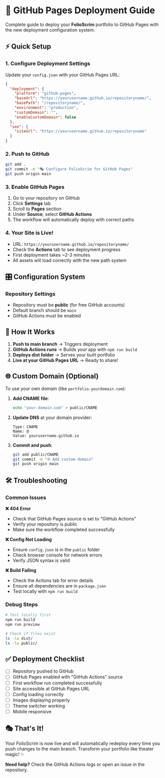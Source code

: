 # 🚀 GitHub Pages Deployment Guide

Complete guide to deploy your **FolioScrim** portfolio to GitHub Pages with the new deployment configuration system.

## ⚡ Quick Setup

### 1. **Configure Deployment Settings**
Update your `config.json` with your GitHub Pages URL:

```json
{
  "deployment": {
    "platform": "github-pages",
    "baseUrl": "https://yourusername.github.io/repositoryname/",
    "basePath": "/repositoryname/",
    "environment": "production",
    "customDomain": "",
    "enableCustomDomain": false
  },
  "seo": {
    "siteUrl": "https://yourusername.github.io/repositoryname"
  }
}
```

### 2. **Push to GitHub**
```bash
git add .
git commit -m "🎭 Configure FolioScrim for GitHub Pages"
git push origin main
```

### 3. **Enable GitHub Pages**
1. Go to your repository on GitHub
2. Click **Settings** tab
3. Scroll to **Pages** section
4. Under **Source**, select **GitHub Actions**
5. The workflow will automatically deploy with correct paths

### 4. **Your Site is Live!**
- URL: `https://yourusername.github.io/repositoryname/`
- Check the **Actions** tab to see deployment progress
- First deployment takes ~2-3 minutes
- All assets will load correctly with the new path system

## 🎛️ Configuration System

### Repository Settings
- Repository must be **public** (for free GitHub accounts)
- Default branch should be `main`
- GitHub Actions must be enabled

## 🔧 How It Works

1. **Push to main branch** → Triggers deployment
2. **GitHub Actions runs** → Builds your app with `npm run build`
3. **Deploys dist folder** → Serves your built portfolio
4. **Live at your GitHub Pages URL** → Ready to share!

## 🌐 Custom Domain (Optional)

To use your own domain (like `portfolio.yourdomain.com`):

1. **Add CNAME file**:
   ```bash
   echo "your-domain.com" > public/CNAME
   ```

2. **Update DNS** at your domain provider:
   ```
   Type: CNAME
   Name: @
   Value: yourusername.github.io
   ```

3. **Commit and push**:
   ```bash
   git add public/CNAME
   git commit -m "🌐 Add custom domain"
   git push origin main
   ```

## 🛠️ Troubleshooting

### Common Issues

**❌ 404 Error**
- Check that GitHub Pages source is set to "GitHub Actions"
- Verify your repository is public
- Make sure the workflow completed successfully

**❌ Config Not Loading**
- Ensure `config.json` is in the `public` folder
- Check browser console for network errors
- Verify JSON syntax is valid

**❌ Build Failing**
- Check the Actions tab for error details
- Ensure all dependencies are in `package.json`
- Test locally with `npm run build`

### Debug Steps
```bash
# Test locally first
npm run build
npm run preview

# Check if files exist
ls -la dist/
ls -la public/
```

## ✅ Deployment Checklist

- [ ] Repository pushed to GitHub
- [ ] GitHub Pages enabled with "GitHub Actions" source
- [ ] First workflow run completed successfully
- [ ] Site accessible at GitHub Pages URL
- [ ] Config loading correctly
- [ ] Images displaying properly
- [ ] Theme switcher working
- [ ] Mobile responsive

## 🎭 That's It!

Your FolioScrim is now live and will automatically redeploy every time you push changes to the main branch. Transform your portfolio like theater magic! ✨

**Need help?** Check the GitHub Actions logs or open an issue in the repository.